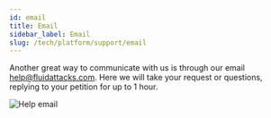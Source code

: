 ```yaml
---
id: email
title: Email
sidebar_label: Email
slug: /tech/platform/support/email
---
```


Another great way to communicate with us is through
our email help@fluidattacks.com.
Here we will take your request or questions,
replying to your petition for up to 1 hour.

![Help email](https://res.cloudinary.com/fluid-attacks/image/upload/v1674765264/docs/web/support/helpemail.png)
